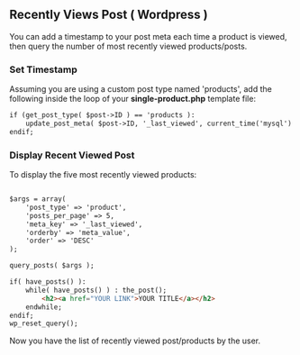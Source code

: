 ## Recently Views Post ( Wordpress )

You can add a timestamp to your post meta each time a product is viewed, then query the number of most recently viewed products/posts.

### Set Timestamp

Assuming you are using a custom post type named 'products', add the following inside the loop of your **single-product.php** template file:

```html
if (get_post_type( $post->ID ) == 'products ): 
    update_post_meta( $post->ID, '_last_viewed', current_time('mysql') );
endif;
```

### Display Recent Viewed Post
To display the five most recently viewed products:

```html

$args = array(
    'post_type' => 'product',
    'posts_per_page' => 5,
    'meta_key' => '_last_viewed',
    'orderby' => 'meta_value',
    'order' => 'DESC'
);

query_posts( $args ); 

if( have_posts() ):
    while( have_posts() ) : the_post();
        <h2><a href="YOUR LINK">YOUR TITLE</a></h2>
    endwhile; 
endif;
wp_reset_query();
```

Now you have the list of recently viewed post/products by the user.
